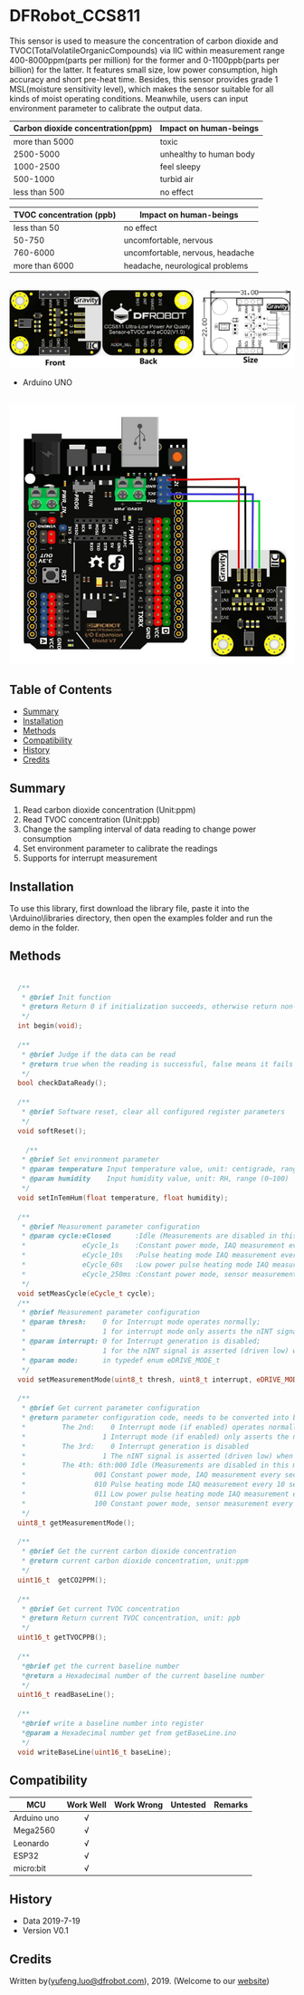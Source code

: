 # DFRobot_CCS811
This sensor is used to measure the concentration of carbon dioxide and TVOC(TotalVolatileOrganicCompounds) via IIC within measurement range 400-8000ppm(parts per million) for the former and 0-1100ppb(parts per billion) for the latter. It features small size, low power consumption, high accuracy and short pre-heat time. Besides, this sensor provides grade 1 MSL(moisture sensitivity level), which makes the sensor suitable for all kinds of moist operating conditions. Meanwhile, users can input environment parameter to calibrate the output data. <br>

Carbon dioxide concentration(ppm)  | Impact on human-beings
------------------ | ---------
more than 5000        |      toxic 
2500-5000        |      unhealthy to human body
1000-2500        |      feel sleepy 
500-1000        |      turbid air
less than 500        |      no effect

TVOC concentration (ppb)     | Impact on human-beings
------------------ | ---------
less than 50        |      no effect 
50-750        |      uncomfortable, nervous 
760-6000        |      uncomfortable, nervous, headache
more than 6000       |      headache, neurological problems 

<br>
<img src="./image/SEN0318-image.jpg">
<br>

* Arduino UNO
<br>
<img src="./image/SEN0318-CONNECT.jpg">
<br>

   
## Table of Contents

* [Summary](#summary)
* [Installation](#installation)
* [Methods](#methods)
* [Compatibility](#compatibility)
* [History](#history)
* [Credits](#credits)

## Summary

1. Read carbon dioxide concentration (Unit:ppm) <br>
2. Read TVOC concentration (Unit:ppb) <br>
3. Change the sampling interval of data reading to change power consumption <br>
4. Set environment parameter to calibrate the readings <br>
5. Supports for interrupt measurement <br>

## Installation

To use this library, first download the library file, paste it into the \Arduino\libraries directory, then open the examples folder and run the demo in the folder.

## Methods

```C++

  /**
   * @brief Init function
   * @return Return 0 if initialization succeeds, otherwise return non-zero. 
   */
  int begin(void);
  
  /**
   * @brief Judge if the data can be read 
   * @return true when the reading is successful, false means it fails to read.
   */
  bool checkDataReady();

  /**
   * @brief Software reset, clear all configured register parameters 
   */
  void softReset();
  
    /**
   * @brief Set environment parameter 
   * @param temperature Input temperature value, unit: centigrade, range (-40~85℃)
   * @param humidity    Input humidity value, unit: RH, range (0~100)
   */
  void setInTemHum(float temperature, float humidity);
  
  /**
   * @brief Measurement parameter configuration 
   * @param cycle:eClosed      :Idle (Measurements are disabled in this mode)
   *              eCycle_1s    :Constant power mode, IAQ measurement every second
   *              eCycle_10s   :Pulse heating mode IAQ measurement every 10 seconds
   *              eCycle_60s   :Low power pulse heating mode IAQ measurement every 60 seconds
   *              eCycle_250ms :Constant power mode, sensor measurement every 250ms 
   */
  void setMeasCycle(eCycle_t cycle);
  /**
   * @brief Measurement parameter configuration
   * @param thresh:    0 for Interrupt mode operates normally; 
   *                   1 for interrupt mode only asserts the nINT signal (driven low) if the new
   * @param interrupt: 0 for Interrupt generation is disabled; 
   *                   1 for the nINT signal is asserted (driven low) when a new sample is ready in
   * @param mode:      in typedef enum eDRIVE_MODE_t
   */
  void setMeasurementMode(uint8_t thresh, uint8_t interrupt, eDRIVE_MODE_t mode);
  
  /**
   * @brief Get current parameter configuration 
   * @return parameter configuration code, needs to be converted into binary code to analyze
   *         The 2nd:    0 Interrupt mode (if enabled) operates normally,
   *                   1 Interrupt mode (if enabled) only asserts the nINT signal (driven low) if the new
   *         The 3rd:    0 Interrupt generation is disabled
   *                   1 The nINT signal is asserted (driven low) when a new sample is ready in
   *         The 4th: 6th:000 Idle (Measurements are disabled in this mode)
   *                 001 Constant power mode, IAQ measurement every second
   *                 010 Pulse heating mode IAQ measurement every 10 seconds
   *                 011 Low power pulse heating mode IAQ measurement every 60 seconds
   *                 100 Constant power mode, sensor measurement every 250ms 
   */
  uint8_t getMeasurementMode();
  
  /**
   * @brief Get the current carbon dioxide concentration 
   * @return current carbon dioxide concentration, unit:ppm
   */
  uint16_t  getCO2PPM();

  /**
   * @brief Get current TVOC concentration
   * @return Return current TVOC concentration, unit: ppb
   */
  uint16_t getTVOCPPB();
  
  /**
   *@brief get the current baseline number
   *@return a Hexadecimal number of the current baseline number
   */
  uint16_t readBaseLine();
  
  /**
   *@brief write a baseline number into register
   *@param a Hexadecimal number get from getBaseLine.ino
   */
  void writeBaseLine(uint16_t baseLine);
```

## Compatibility

MCU                | Work Well    | Work Wrong   | Untested    | Remarks
------------------ | :----------: | :----------: | :---------: | -----
Arduino uno        |      √       |              |             | 
Mega2560        |      √       |              |             | 
Leonardo        |      √       |              |             | 
ESP32        |      √       |              |             | 
micro:bit        |      √       |              |             | 


## History

- Data 2019-7-19
- Version V0.1


## Credits

Written by(yufeng.luo@dfrobot.com), 2019. (Welcome to our [website](https://www.dfrobot.com/))





